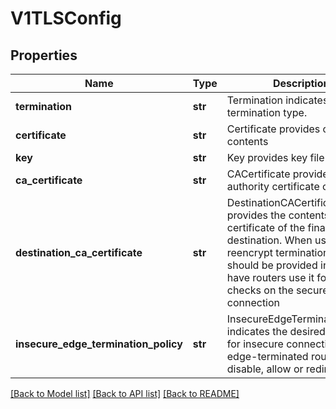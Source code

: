 # V1TLSConfig

## Properties
Name | Type | Description | Notes
------------ | ------------- | ------------- | -------------
**termination** | **str** | Termination indicates termination type. | 
**certificate** | **str** | Certificate provides certificate contents | [optional] 
**key** | **str** | Key provides key file contents | [optional] 
**ca_certificate** | **str** | CACertificate provides the cert authority certificate contents | [optional] 
**destination_ca_certificate** | **str** | DestinationCACertificate provides the contents of the ca certificate of the final destination.  When using reencrypt termination this file should be provided in order to have routers use it for health checks on the secure connection | [optional] 
**insecure_edge_termination_policy** | **str** | InsecureEdgeTerminationPolicy indicates the desired behavior for insecure connections to an edge-terminated route:   disable, allow or redirect | [optional] 

[[Back to Model list]](../README.md#documentation-for-models) [[Back to API list]](../README.md#documentation-for-api-endpoints) [[Back to README]](../README.md)


